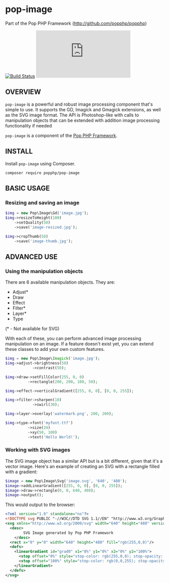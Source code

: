 pop-image
=========
Part of the Pop PHP Framework (http://github.com/popphp/popphp)

[![Build Status](https://travis-ci.org/popphp/pop-image.svg?branch=master)](https://travis-ci.org/popphp/pop-image)
[![Coverage Status](http://www.popphp.org/cc/coverage.php?comp=pop-image)](http://www.popphp.org/cc/pop-image/)

OVERVIEW
--------
`pop-image` is a powerful and robust image processing component that's simple to use.
It supports the GD, Imagick and Gmagick extensions, as well as the SVG image format.
The API is Photoshop-like with calls to manipulation objects that can be extended
with addition image processing functionality if needed

`pop-image` is a component of the [Pop PHP Framework](http://www.popphp.org/).

INSTALL
-------

Install `pop-image` using Composer.

    composer require popphp/pop-image

BASIC USAGE
-----------

### Resizing and saving an image

```php
$img = new Pop\Image\Gd('image.jpg');
$img->resizeToHeight(100)
    ->setQuality(50)
    ->save('image-resized.jpg');

$img->cropThumb(50)
    ->save('image-thumb.jpg');
```

ADVANCED USE
------------

### Using the manipulation objects

There are 6 available manipulation objects. They are:

* Adjust*
* Draw
* Effect
* Filter*
* Layer*
* Type

(* - Not available for SVG)

With each of these, you can perform advanced image processing manipulation on an image.
If a feature doesn't exist yet, you can extend these classes to add your own custom features.

```php
$img = new Pop\Image\Imagick('image.jpg');
$img->adjust->brightness(50)
            ->contrast(50);

$img->draw->setFillColor(255, 0, 0)
          ->rectangle(200, 200, 100, 50);

$img->effect->verticalGradient([255, 0, 0], [0, 0, 255]);

$img->filter->sharpen(10)
            ->swirl(30);

$img->layer->overlay('watermark.png', 200, 200);

$img->type->font('myfont.ttf')
          ->size(24)
          ->xy(50, 100)
          ->text('Hello World!');
```

### Working with SVG images

The SVG image object has a similar API but is a bit different, given that it's a vector
image. Here's an example of creating an SVG with a rectangle filled with a gradient:

```php
$image = new Pop\Image\Svg('image.svg', '640', '480');
$image->addLinearGradient([255, 0, 0], [0, 0, 255]);
$image->draw->rectangle(0, 0, 640, 480);
$image->output();
```

This would output to the browser:

```xml
<?xml version="1.0" standalone="no"?>
<!DOCTYPE svg PUBLIC "-//W3C//DTD SVG 1.1//EN" "http://www.w3.org/Graphics/SVG/1.1/DTD/svg11.dtd">
<svg xmlns="http://www.w3.org/2000/svg" width="640" height="480" version="1.1">
  <desc>
        SVG Image generated by Pop PHP Framework
    </desc>
  <rect x="0" y="0" width="640" height="480" fill="rgb(255,0,0)"/>
  <defs>
    <linearGradient id="grad0" x1="0%" y1="0%" x2="0%" y2="100%">
      <stop offset="0%" style="stop-color: rgb(255,0,0); stop-opacity: 1;"/>
      <stop offset="100%" style="stop-color: rgb(0,0,255); stop-opacity: 1;"/>
    </linearGradient>
  </defs>
</svg>
```
